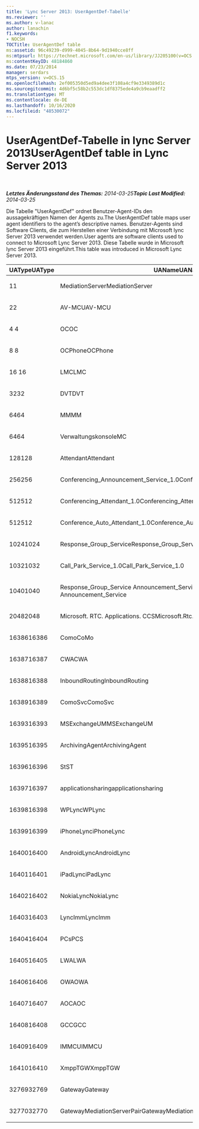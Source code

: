 ```yaml
---
title: 'Lync Server 2013: UserAgentDef-Tabelle'
ms.reviewer: ''
ms.author: v-lanac
author: lanachin
f1.keywords:
- NOCSH
TOCTitle: UserAgentDef table
ms:assetid: 96c49239-d999-4045-8b64-9d1940cce8ff
ms:mtpsurl: https://technet.microsoft.com/en-us/library/JJ205100(v=OCS.15)
ms:contentKeyID: 48184860
ms.date: 07/23/2014
manager: serdars
mtps_version: v=OCS.15
ms.openlocfilehash: 2ef005350d5ed9a4dee3f108a4cf9e3349389d1c
ms.sourcegitcommit: 4d6bf5c58b2c553dc1df8375ede4a9cb9eaadff2
ms.translationtype: MT
ms.contentlocale: de-DE
ms.lasthandoff: 10/16/2020
ms.locfileid: "48530072"
---
```

# <a name="useragentdef-table-in-lync-server-2013"></a><span data-ttu-id="b046c-102">UserAgentDef-Tabelle in lync Server 2013</span><span class="sxs-lookup"><span data-stu-id="b046c-102">UserAgentDef table in Lync Server 2013</span></span>

<div data-xmlns="http://www.w3.org/1999/xhtml">

<div class="topic" data-xmlns="http://www.w3.org/1999/xhtml" data-msxsl="urn:schemas-microsoft-com:xslt" data-cs="https://msdn.microsoft.com/">

<div data-asp="https://msdn2.microsoft.com/asp">



</div>

<div id="mainSection">

<div id="mainBody">

<span> </span>

<span data-ttu-id="b046c-103">_**Letztes Änderungsstand des Themas:** 2014-03-25_</span><span class="sxs-lookup"><span data-stu-id="b046c-103">_**Topic Last Modified:** 2014-03-25_</span></span>

<span data-ttu-id="b046c-104">Die Tabelle "UserAgentDef" ordnet Benutzer-Agent-IDs den aussagekräftigen Namen der Agents zu.</span><span class="sxs-lookup"><span data-stu-id="b046c-104">The UserAgentDef table maps user agent identifiers to the agent’s descriptive names.</span></span> <span data-ttu-id="b046c-105">Benutzer-Agents sind Software Clients, die zum Herstellen einer Verbindung mit Microsoft lync Server 2013 verwendet werden.</span><span class="sxs-lookup"><span data-stu-id="b046c-105">User agents are software clients used to connect to Microsoft Lync Server 2013.</span></span> <span data-ttu-id="b046c-106">Diese Tabelle wurde in Microsoft lync Server 2013 eingeführt.</span><span class="sxs-lookup"><span data-stu-id="b046c-106">This table was introduced in Microsoft Lync Server 2013.</span></span>


<table>
<colgroup>
<col style="width: 33%" />
<col style="width: 33%" />
<col style="width: 33%" />
</colgroup>
<thead>
<tr class="header">
<th><span data-ttu-id="b046c-107">UAType</span><span class="sxs-lookup"><span data-stu-id="b046c-107">UAType</span></span></th>
<th><span data-ttu-id="b046c-108">UAName</span><span class="sxs-lookup"><span data-stu-id="b046c-108">UAName</span></span></th>
<th><span data-ttu-id="b046c-109">UACategory</span><span class="sxs-lookup"><span data-stu-id="b046c-109">UACategory</span></span></th>
</tr>
</thead>
<tbody>
<tr class="odd">
<td><p><span data-ttu-id="b046c-110">1</span><span class="sxs-lookup"><span data-stu-id="b046c-110">1</span></span></p></td>
<td><p><span data-ttu-id="b046c-111">MediationServer</span><span class="sxs-lookup"><span data-stu-id="b046c-111">MediationServer</span></span></p></td>
<td><p><span data-ttu-id="b046c-112">MediationServer</span><span class="sxs-lookup"><span data-stu-id="b046c-112">MediationServer</span></span></p></td>
</tr>
<tr class="even">
<td><p><span data-ttu-id="b046c-113">2</span><span class="sxs-lookup"><span data-stu-id="b046c-113">2</span></span></p></td>
<td><p><span data-ttu-id="b046c-114">AV-MCU</span><span class="sxs-lookup"><span data-stu-id="b046c-114">AV-MCU</span></span></p></td>
<td><p><span data-ttu-id="b046c-115">AV-MCU</span><span class="sxs-lookup"><span data-stu-id="b046c-115">AV-MCU</span></span></p></td>
</tr>
<tr class="odd">
<td><p><span data-ttu-id="b046c-116">4 </span><span class="sxs-lookup"><span data-stu-id="b046c-116">4</span></span></p></td>
<td><p><span data-ttu-id="b046c-117">OC</span><span class="sxs-lookup"><span data-stu-id="b046c-117">OC</span></span></p></td>
<td><p><span data-ttu-id="b046c-118">OC</span><span class="sxs-lookup"><span data-stu-id="b046c-118">OC</span></span></p></td>
</tr>
<tr class="even">
<td><p><span data-ttu-id="b046c-119">8 </span><span class="sxs-lookup"><span data-stu-id="b046c-119">8</span></span></p></td>
<td><p><span data-ttu-id="b046c-120">OCPhone</span><span class="sxs-lookup"><span data-stu-id="b046c-120">OCPhone</span></span></p></td>
<td><p><span data-ttu-id="b046c-121">OCPhone</span><span class="sxs-lookup"><span data-stu-id="b046c-121">OCPhone</span></span></p></td>
</tr>
<tr class="odd">
<td><p><span data-ttu-id="b046c-122">16 </span><span class="sxs-lookup"><span data-stu-id="b046c-122">16</span></span></p></td>
<td><p><span data-ttu-id="b046c-123">LMC</span><span class="sxs-lookup"><span data-stu-id="b046c-123">LMC</span></span></p></td>
<td><p><span data-ttu-id="b046c-124">LMC</span><span class="sxs-lookup"><span data-stu-id="b046c-124">LMC</span></span></p></td>
</tr>
<tr class="even">
<td><p><span data-ttu-id="b046c-125">32</span><span class="sxs-lookup"><span data-stu-id="b046c-125">32</span></span></p></td>
<td><p><span data-ttu-id="b046c-126">DVT</span><span class="sxs-lookup"><span data-stu-id="b046c-126">DVT</span></span></p></td>
<td><p><span data-ttu-id="b046c-127">DVT</span><span class="sxs-lookup"><span data-stu-id="b046c-127">DVT</span></span></p></td>
</tr>
<tr class="odd">
<td><p><span data-ttu-id="b046c-128">64</span><span class="sxs-lookup"><span data-stu-id="b046c-128">64</span></span></p></td>
<td><p><span data-ttu-id="b046c-129">MM</span><span class="sxs-lookup"><span data-stu-id="b046c-129">MM</span></span></p></td>
<td><p><span data-ttu-id="b046c-130">MM</span><span class="sxs-lookup"><span data-stu-id="b046c-130">MM</span></span></p></td>
</tr>
<tr class="even">
<td><p><span data-ttu-id="b046c-131">64</span><span class="sxs-lookup"><span data-stu-id="b046c-131">64</span></span></p></td>
<td><p><span data-ttu-id="b046c-132">Verwaltungskonsole</span><span class="sxs-lookup"><span data-stu-id="b046c-132">MC</span></span></p></td>
<td><p><span data-ttu-id="b046c-133">MM</span><span class="sxs-lookup"><span data-stu-id="b046c-133">MM</span></span></p></td>
</tr>
<tr class="odd">
<td><p><span data-ttu-id="b046c-134">128</span><span class="sxs-lookup"><span data-stu-id="b046c-134">128</span></span></p></td>
<td><p><span data-ttu-id="b046c-135">Attendant</span><span class="sxs-lookup"><span data-stu-id="b046c-135">Attendant</span></span></p></td>
<td><p><span data-ttu-id="b046c-136">Attendant</span><span class="sxs-lookup"><span data-stu-id="b046c-136">Attendant</span></span></p></td>
</tr>
<tr class="even">
<td><p><span data-ttu-id="b046c-137">256</span><span class="sxs-lookup"><span data-stu-id="b046c-137">256</span></span></p></td>
<td><p><span data-ttu-id="b046c-138">Conferencing_Announcement_Service_1.0</span><span class="sxs-lookup"><span data-stu-id="b046c-138">Conferencing_Announcement_Service_1.0</span></span></p></td>
<td><p><span data-ttu-id="b046c-139">CAS</span><span class="sxs-lookup"><span data-stu-id="b046c-139">CAS</span></span></p></td>
</tr>
<tr class="odd">
<td><p><span data-ttu-id="b046c-140">512</span><span class="sxs-lookup"><span data-stu-id="b046c-140">512</span></span></p></td>
<td><p><span data-ttu-id="b046c-141">Conferencing_Attendant_1.0</span><span class="sxs-lookup"><span data-stu-id="b046c-141">Conferencing_Attendant_1.0</span></span></p></td>
<td><p><span data-ttu-id="b046c-142">CAA</span><span class="sxs-lookup"><span data-stu-id="b046c-142">CAA</span></span></p></td>
</tr>
<tr class="even">
<td><p><span data-ttu-id="b046c-143">512</span><span class="sxs-lookup"><span data-stu-id="b046c-143">512</span></span></p></td>
<td><p><span data-ttu-id="b046c-144">Conference_Auto_Attendant_1.0</span><span class="sxs-lookup"><span data-stu-id="b046c-144">Conference_Auto_Attendant_1.0</span></span></p></td>
<td><p><span data-ttu-id="b046c-145">CAA</span><span class="sxs-lookup"><span data-stu-id="b046c-145">CAA</span></span></p></td>
</tr>
<tr class="odd">
<td><p><span data-ttu-id="b046c-146">1024</span><span class="sxs-lookup"><span data-stu-id="b046c-146">1024</span></span></p></td>
<td><p><span data-ttu-id="b046c-147">Response_Group_Service</span><span class="sxs-lookup"><span data-stu-id="b046c-147">Response_Group_Service</span></span></p></td>
<td><p><span data-ttu-id="b046c-148">RGS</span><span class="sxs-lookup"><span data-stu-id="b046c-148">RGS</span></span></p></td>
</tr>
<tr class="even">
<td><p><span data-ttu-id="b046c-149">1032</span><span class="sxs-lookup"><span data-stu-id="b046c-149">1032</span></span></p></td>
<td><p><span data-ttu-id="b046c-150">Call_Park_Service_1.0</span><span class="sxs-lookup"><span data-stu-id="b046c-150">Call_Park_Service_1.0</span></span></p></td>
<td><p><span data-ttu-id="b046c-151">CPS</span><span class="sxs-lookup"><span data-stu-id="b046c-151">CPS</span></span></p></td>
</tr>
<tr class="odd">
<td><p><span data-ttu-id="b046c-152">1040</span><span class="sxs-lookup"><span data-stu-id="b046c-152">1040</span></span></p></td>
<td><p><span data-ttu-id="b046c-153">Response_Group_Service Announcement_Service</span><span class="sxs-lookup"><span data-stu-id="b046c-153">Response_Group_Service Announcement_Service</span></span></p></td>
<td><p><span data-ttu-id="b046c-154">AS</span><span class="sxs-lookup"><span data-stu-id="b046c-154">AS</span></span></p></td>
</tr>
<tr class="even">
<td><p><span data-ttu-id="b046c-155">2048</span><span class="sxs-lookup"><span data-stu-id="b046c-155">2048</span></span></p></td>
<td><p><span data-ttu-id="b046c-156">Microsoft. RTC. Applications. CCS</span><span class="sxs-lookup"><span data-stu-id="b046c-156">Microsoft.Rtc.Applications.Ccs</span></span></p></td>
<td><p><span data-ttu-id="b046c-157">CCS</span><span class="sxs-lookup"><span data-stu-id="b046c-157">CCS</span></span></p></td>
</tr>
<tr class="odd">
<td><p><span data-ttu-id="b046c-158">16386</span><span class="sxs-lookup"><span data-stu-id="b046c-158">16386</span></span></p></td>
<td><p><span data-ttu-id="b046c-159">Como</span><span class="sxs-lookup"><span data-stu-id="b046c-159">CoMo</span></span></p></td>
<td><p><span data-ttu-id="b046c-160">Como</span><span class="sxs-lookup"><span data-stu-id="b046c-160">CoMo</span></span></p></td>
</tr>
<tr class="even">
<td><p><span data-ttu-id="b046c-161">16387</span><span class="sxs-lookup"><span data-stu-id="b046c-161">16387</span></span></p></td>
<td><p><span data-ttu-id="b046c-162">CWA</span><span class="sxs-lookup"><span data-stu-id="b046c-162">CWA</span></span></p></td>
<td><p><span data-ttu-id="b046c-163">CWA</span><span class="sxs-lookup"><span data-stu-id="b046c-163">CWA</span></span></p></td>
</tr>
<tr class="odd">
<td><p><span data-ttu-id="b046c-164">16388</span><span class="sxs-lookup"><span data-stu-id="b046c-164">16388</span></span></p></td>
<td><p><span data-ttu-id="b046c-165">InboundRouting</span><span class="sxs-lookup"><span data-stu-id="b046c-165">InboundRouting</span></span></p></td>
<td><p><span data-ttu-id="b046c-166">InboundRouting</span><span class="sxs-lookup"><span data-stu-id="b046c-166">InboundRouting</span></span></p></td>
</tr>
<tr class="even">
<td><p><span data-ttu-id="b046c-167">16389</span><span class="sxs-lookup"><span data-stu-id="b046c-167">16389</span></span></p></td>
<td><p><span data-ttu-id="b046c-168">ComoSvc</span><span class="sxs-lookup"><span data-stu-id="b046c-168">ComoSvc</span></span></p></td>
<td><p><span data-ttu-id="b046c-169">ComoSvc</span><span class="sxs-lookup"><span data-stu-id="b046c-169">ComoSvc</span></span></p></td>
</tr>
<tr class="odd">
<td><p><span data-ttu-id="b046c-170">16393</span><span class="sxs-lookup"><span data-stu-id="b046c-170">16393</span></span></p></td>
<td><p><span data-ttu-id="b046c-171">MSExchangeUM</span><span class="sxs-lookup"><span data-stu-id="b046c-171">MSExchangeUM</span></span></p></td>
<td><p><span data-ttu-id="b046c-172">ExUM</span><span class="sxs-lookup"><span data-stu-id="b046c-172">ExUM</span></span></p></td>
</tr>
<tr class="even">
<td><p><span data-ttu-id="b046c-173">16395</span><span class="sxs-lookup"><span data-stu-id="b046c-173">16395</span></span></p></td>
<td><p><span data-ttu-id="b046c-174">ArchivingAgent</span><span class="sxs-lookup"><span data-stu-id="b046c-174">ArchivingAgent</span></span></p></td>
<td><p><span data-ttu-id="b046c-175">ARCHAGENT</span><span class="sxs-lookup"><span data-stu-id="b046c-175">ARCHAGENT</span></span></p></td>
</tr>
<tr class="odd">
<td><p><span data-ttu-id="b046c-176">16396</span><span class="sxs-lookup"><span data-stu-id="b046c-176">16396</span></span></p></td>
<td><p><span data-ttu-id="b046c-177">St</span><span class="sxs-lookup"><span data-stu-id="b046c-177">ST</span></span></p></td>
<td><p><span data-ttu-id="b046c-178">St</span><span class="sxs-lookup"><span data-stu-id="b046c-178">ST</span></span></p></td>
</tr>
<tr class="even">
<td><p><span data-ttu-id="b046c-179">16397</span><span class="sxs-lookup"><span data-stu-id="b046c-179">16397</span></span></p></td>
<td><p><span data-ttu-id="b046c-180">applicationsharing</span><span class="sxs-lookup"><span data-stu-id="b046c-180">applicationsharing</span></span></p></td>
<td><p><span data-ttu-id="b046c-181">ASMCU</span><span class="sxs-lookup"><span data-stu-id="b046c-181">ASMCU</span></span></p></td>
</tr>
<tr class="odd">
<td><p><span data-ttu-id="b046c-182">16398</span><span class="sxs-lookup"><span data-stu-id="b046c-182">16398</span></span></p></td>
<td><p><span data-ttu-id="b046c-183">WPLync</span><span class="sxs-lookup"><span data-stu-id="b046c-183">WPLync</span></span></p></td>
<td><p><span data-ttu-id="b046c-184">WPLync</span><span class="sxs-lookup"><span data-stu-id="b046c-184">WPLync</span></span></p></td>
</tr>
<tr class="even">
<td><p><span data-ttu-id="b046c-185">16399</span><span class="sxs-lookup"><span data-stu-id="b046c-185">16399</span></span></p></td>
<td><p><span data-ttu-id="b046c-186">iPhoneLync</span><span class="sxs-lookup"><span data-stu-id="b046c-186">iPhoneLync</span></span></p></td>
<td><p><span data-ttu-id="b046c-187">iPhoneLync</span><span class="sxs-lookup"><span data-stu-id="b046c-187">iPhoneLync</span></span></p></td>
</tr>
<tr class="odd">
<td><p><span data-ttu-id="b046c-188">16400</span><span class="sxs-lookup"><span data-stu-id="b046c-188">16400</span></span></p></td>
<td><p><span data-ttu-id="b046c-189">AndroidLync</span><span class="sxs-lookup"><span data-stu-id="b046c-189">AndroidLync</span></span></p></td>
<td><p><span data-ttu-id="b046c-190">AndroidLync</span><span class="sxs-lookup"><span data-stu-id="b046c-190">AndroidLync</span></span></p></td>
</tr>
<tr class="even">
<td><p><span data-ttu-id="b046c-191">16401</span><span class="sxs-lookup"><span data-stu-id="b046c-191">16401</span></span></p></td>
<td><p><span data-ttu-id="b046c-192">iPadLync</span><span class="sxs-lookup"><span data-stu-id="b046c-192">iPadLync</span></span></p></td>
<td><p><span data-ttu-id="b046c-193">iPadLync</span><span class="sxs-lookup"><span data-stu-id="b046c-193">iPadLync</span></span></p></td>
</tr>
<tr class="odd">
<td><p><span data-ttu-id="b046c-194">16402</span><span class="sxs-lookup"><span data-stu-id="b046c-194">16402</span></span></p></td>
<td><p><span data-ttu-id="b046c-195">NokiaLync</span><span class="sxs-lookup"><span data-stu-id="b046c-195">NokiaLync</span></span></p></td>
<td><p><span data-ttu-id="b046c-196">NokiaLync</span><span class="sxs-lookup"><span data-stu-id="b046c-196">NokiaLync</span></span></p></td>
</tr>
<tr class="even">
<td><p><span data-ttu-id="b046c-197">16403</span><span class="sxs-lookup"><span data-stu-id="b046c-197">16403</span></span></p></td>
<td><p><span data-ttu-id="b046c-198">LyncImm</span><span class="sxs-lookup"><span data-stu-id="b046c-198">LyncImm</span></span></p></td>
<td><p><span data-ttu-id="b046c-199">LyncImm</span><span class="sxs-lookup"><span data-stu-id="b046c-199">LyncImm</span></span></p></td>
</tr>
<tr class="odd">
<td><p><span data-ttu-id="b046c-200">16404</span><span class="sxs-lookup"><span data-stu-id="b046c-200">16404</span></span></p></td>
<td><p><span data-ttu-id="b046c-201">PCs</span><span class="sxs-lookup"><span data-stu-id="b046c-201">PCS</span></span></p></td>
<td><p><span data-ttu-id="b046c-202">PCs</span><span class="sxs-lookup"><span data-stu-id="b046c-202">PCS</span></span></p></td>
</tr>
<tr class="even">
<td><p><span data-ttu-id="b046c-203">16405</span><span class="sxs-lookup"><span data-stu-id="b046c-203">16405</span></span></p></td>
<td><p><span data-ttu-id="b046c-204">LWA</span><span class="sxs-lookup"><span data-stu-id="b046c-204">LWA</span></span></p></td>
<td><p><span data-ttu-id="b046c-205">LWA</span><span class="sxs-lookup"><span data-stu-id="b046c-205">LWA</span></span></p></td>
</tr>
<tr class="odd">
<td><p><span data-ttu-id="b046c-206">16406</span><span class="sxs-lookup"><span data-stu-id="b046c-206">16406</span></span></p></td>
<td><p><span data-ttu-id="b046c-207">OWA</span><span class="sxs-lookup"><span data-stu-id="b046c-207">OWA</span></span></p></td>
<td><p><span data-ttu-id="b046c-208">OWA</span><span class="sxs-lookup"><span data-stu-id="b046c-208">OWA</span></span></p></td>
</tr>
<tr class="even">
<td><p><span data-ttu-id="b046c-209">16407</span><span class="sxs-lookup"><span data-stu-id="b046c-209">16407</span></span></p></td>
<td><p><span data-ttu-id="b046c-210">AOC</span><span class="sxs-lookup"><span data-stu-id="b046c-210">AOC</span></span></p></td>
<td><p><span data-ttu-id="b046c-211">AOC</span><span class="sxs-lookup"><span data-stu-id="b046c-211">AOC</span></span></p></td>
</tr>
<tr class="odd">
<td><p><span data-ttu-id="b046c-212">16408</span><span class="sxs-lookup"><span data-stu-id="b046c-212">16408</span></span></p></td>
<td><p><span data-ttu-id="b046c-213">GCC</span><span class="sxs-lookup"><span data-stu-id="b046c-213">GCC</span></span></p></td>
<td><p><span data-ttu-id="b046c-214">GCC</span><span class="sxs-lookup"><span data-stu-id="b046c-214">GCC</span></span></p></td>
</tr>
<tr class="even">
<td><p><span data-ttu-id="b046c-215">16409</span><span class="sxs-lookup"><span data-stu-id="b046c-215">16409</span></span></p></td>
<td><p><span data-ttu-id="b046c-216">IMMCU</span><span class="sxs-lookup"><span data-stu-id="b046c-216">IMMCU</span></span></p></td>
<td><p><span data-ttu-id="b046c-217">IMMCU</span><span class="sxs-lookup"><span data-stu-id="b046c-217">IMMCU</span></span></p></td>
</tr>
<tr class="odd">
<td><p><span data-ttu-id="b046c-218">16410</span><span class="sxs-lookup"><span data-stu-id="b046c-218">16410</span></span></p></td>
<td><p><span data-ttu-id="b046c-219">XmppTGW</span><span class="sxs-lookup"><span data-stu-id="b046c-219">XmppTGW</span></span></p></td>
<td><p><span data-ttu-id="b046c-220">XmppGateway</span><span class="sxs-lookup"><span data-stu-id="b046c-220">XmppGateway</span></span></p></td>
</tr>
<tr class="even">
<td><p><span data-ttu-id="b046c-221">32769</span><span class="sxs-lookup"><span data-stu-id="b046c-221">32769</span></span></p></td>
<td><p><span data-ttu-id="b046c-222">Gateway</span><span class="sxs-lookup"><span data-stu-id="b046c-222">Gateway</span></span></p></td>
<td><p><span data-ttu-id="b046c-223">Gateway</span><span class="sxs-lookup"><span data-stu-id="b046c-223">Gateway</span></span></p></td>
</tr>
<tr class="odd">
<td><p><span data-ttu-id="b046c-224">32770</span><span class="sxs-lookup"><span data-stu-id="b046c-224">32770</span></span></p></td>
<td><p><span data-ttu-id="b046c-225">GatewayMediationServerPair</span><span class="sxs-lookup"><span data-stu-id="b046c-225">GatewayMediationServerPair</span></span></p></td>
<td><p><span data-ttu-id="b046c-226">GatewayMediationServerPair</span><span class="sxs-lookup"><span data-stu-id="b046c-226">GatewayMediationServerPair</span></span></p></td>
</tr>
</tbody>
</table>


</div>

<span> </span>

</div>

</div>

</div>

